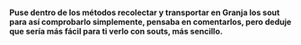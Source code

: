 #### Puse dentro de los métodos recolectar y transportar en Granja los sout para así comprobarlo simplemente, pensaba en comentarlos, pero deduje que sería más fácil para ti verlo con souts, más sencillo.